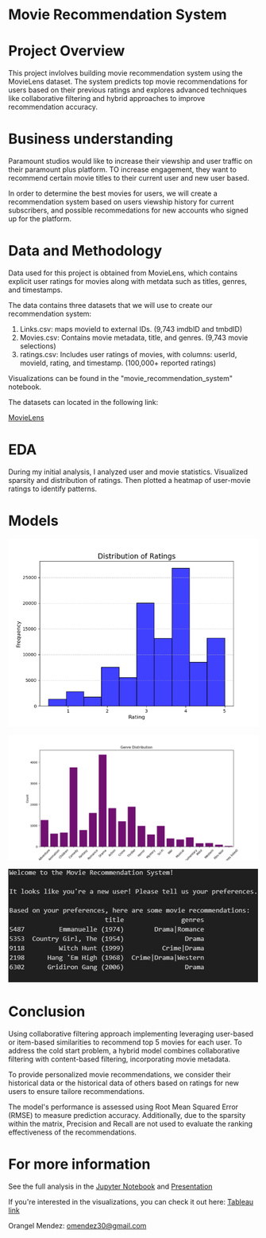 # Movie Recommendation System

# Project Overview

This project invlolves building movie recommendation system using the MovieLens dataset. The system predicts top movie recommendations 
for users based on their previous ratings and explores advanced techniques like collaborative filtering and hybrid approaches to improve recommendation accuracy.

# Business understanding

Paramount studios would like to increase their viewship and user traffic on their paramount plus platform. TO increase engagement, they want to recommend certain movie titles to their current user and new user based.

In order to determine the best movies for users, we will create a recommendation system based on users viewship history for current subscribers, and possible recommedations for new accounts who signed up for the platform.

# Data and Methodology

Data used for this project is obtained from MovieLens, which contains explicit user ratings for movies along with metdata such as titles, genres, and timestamps. 

The data contains three datasets that we will use to create our recommendation system:
1.  Links.csv: maps movieId to external IDs. (9,743 imdbID and tmbdID)
2.  Movies.csv: Contains movie metadata, title, and genres. (9,743 movie selections)
3.  ratings.csv: Includes user ratings of movies, with columns: userId, movieId, rating, and timestamp. (100,000+ reported ratings)

Visualizations can be found in the "movie_recommendation_system" notebook.

The datasets can located in the following link:

[MovieLens](https://grouplens.org/datasets/movielens/latest/)

# EDA

During my initial analysis, I analyzed user and movie statistics. Visualized sparsity and distribution of ratings. Then plotted a heatmap of user-movie ratings to identify patterns.

# Models

![Distribution_of_ratings](./images/Distribution_of_ratings.png)

![Genre_distribution](./images/Genre_distribution.png)

![New_User](./images/Hybrid_rec_new_user.png)

# Conclusion
Using collaborative filtering approach implementing leveraging user-based or item-based similarities to recommend top 5 movies for each user. To address the cold start problem, a hybrid model combines collaborative filtering with content-based filtering, incorporating movie metadata.

To provide personalized movie recommendations, we consider their historical data or the historical data of others based on ratings for new users to ensure tailore recommendations.

The model's performance is assessed using Root Mean Squared Error (RMSE) to measure prediction accuracy. Additionally, due to the sparsity within the matrix, Precision and Recall are not used to evaluate the ranking effectiveness of the recommendations.

# For more information

See the full analysis in the [Jupyter Notebook](https://github.com/omendez930/Phase4-movie-recommendation/blob/main/movie_recommendation_system.ipynb) and [Presentation]()

If you're interested in the visualizations, you can check it out here: [Tableau link](https://public.tableau.com/app/profile/orangel.mendez/viz/Movie_recommendation_system/Dashboard1?publish=yes)

Orangel Mendez: <omendez30@gmail.com>